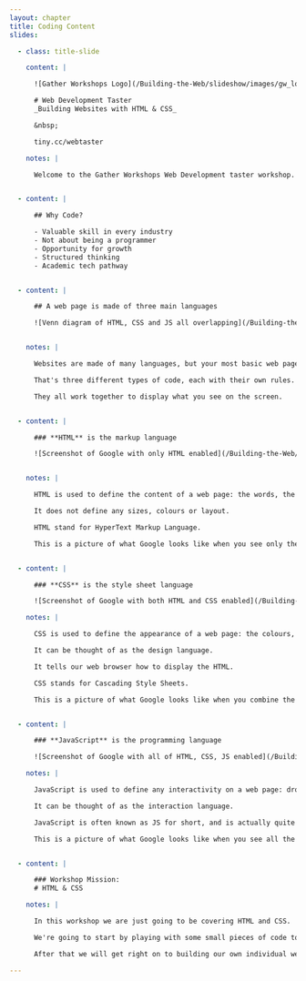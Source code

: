 ```yaml
---
layout: chapter
title: Coding Content
slides:

  - class: title-slide

    content: |

      ![Gather Workshops Logo](/Building-the-Web/slideshow/images/gw_logo_header.png)

      # Web Development Taster
      _Building Websites with HTML & CSS_

      &nbsp;

      tiny.cc/webtaster 

    notes: |

      Welcome to the Gather Workshops Web Development taster workshop.


  - content: |

      ## Why Code?

      - Valuable skill in every industry
      - Not about being a programmer
      - Opportunity for growth
      - Structured thinking
      - Academic tech pathway


  - content: |

      ## A web page is made of three main languages

      ![Venn diagram of HTML, CSS and JS all overlapping](/Building-the-Web/slideshow/images/html_css_js.png)


    notes: |

      Websites are made of many languages, but your most basic web page, what you see in your browser, is made up of three programming languages.

      That's three different types of code, each with their own rules.

      They all work together to display what you see on the screen.


  - content: |

      ### **HTML** is the markup language

      ![Screenshot of Google with only HTML enabled](/Building-the-Web/slideshow/images/google_html.png)


    notes: |

      HTML is used to define the content of a web page: the words, the pictures, the links.

      It does not define any sizes, colours or layout.

      HTML stand for HyperText Markup Language.

      This is a picture of what Google looks like when you see only the HTML - no CSS or Javascript.


  - content: |

      ### **CSS** is the style sheet language

      ![Screenshot of Google with both HTML and CSS enabled](/Building-the-Web/slideshow/images/google_html_css.png)

    notes: |

      CSS is used to define the appearance of a web page: the colours, the sizes, the layout.

      It can be thought of as the design language.

      It tells our web browser how to display the HTML.

      CSS stands for Cascading Style Sheets.

      This is a picture of what Google looks like when you combine the HTML and CSS.


  - content: |

      ### **JavaScript** is the programming language

      ![Screenshot of Google with all of HTML, CSS, JS enabled](/Building-the-Web/slideshow/images/google_html_css_js.png)

    notes: |

      JavaScript is used to define any interactivity on a web page: dropdowns, popups, anything that changes after the page is first loaded.

      It can be thought of as the interaction language.

      JavaScript is often known as JS for short, and is actually quite different from Java, which is another programming laguage with a similar name. Tricky!

      This is a picture of what Google looks like when you see all the HTML, CSS and JS working together.


  - content: |

      ### Workshop Mission:
      # HTML & CSS

    notes: |

      In this workshop we are just going to be covering HTML and CSS.

      We're going to start by playing with some small pieces of code to get the hang of it.

      After that we will get right on to building our own individual websites.

---
```


